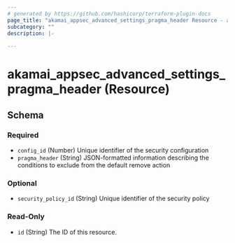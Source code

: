 ```yaml
---
# generated by https://github.com/hashicorp/terraform-plugin-docs
page_title: "akamai_appsec_advanced_settings_pragma_header Resource - akamai"
subcategory: ""
description: |-
  
---
```


# akamai_appsec_advanced_settings_pragma_header (Resource)





<!-- schema generated by tfplugindocs -->
## Schema

### Required

- `config_id` (Number) Unique identifier of the security configuration
- `pragma_header` (String) JSON-formatted information describing the conditions to exclude from the default remove action

### Optional

- `security_policy_id` (String) Unique identifier of the security policy

### Read-Only

- `id` (String) The ID of this resource.

